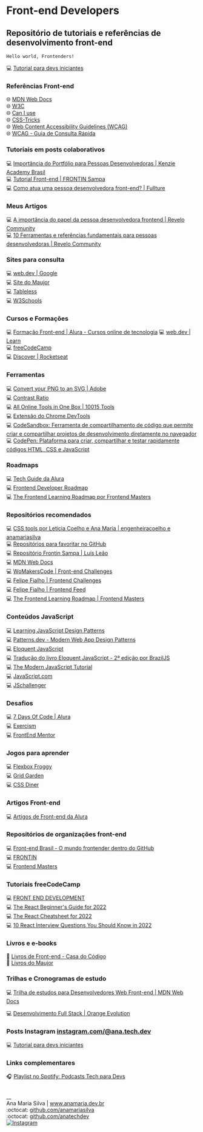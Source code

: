 # Front-end Developers

## Repositório de tutoriais e referências de desenvolvimento front-end

<code>Hello world, Frontenders!</code>
<br>

💻 [Tutorial para devs iniciantes](https://www.instagram.com/ana.tech.dev/p/CzPqSemA0xR/)
<br>

### Referências Front-end

🌐 [MDN Web Docs](https://developer.mozilla.org/pt-BR/) <br>
🌐 [W3C](https://www.w3c.br/) <br>
🌐 [Can I use](https://caniuse.com/) <br>
🌐 [CSS-Tricks](https://css-tricks.com/) <br>
🌐 [Web Content Accessibility Guidelines (WCAG)](https://www.w3.org/WAI/standards-guidelines/wcag/) <br>
🌐 [WCAG - Guia de Consulta Rápida](https://guia-wcag.com/) <br>

### Tutoriais em posts colaborativos

💻 [Importância do Portfólio para Pessoas Desenvolvedoras | Kenzie Academy Brasil](https://www.instagram.com/p/ChmxWtzAkJO/) <br>
💻 [Tutorial Front-end | FRONTIN Sampa](https://www.instagram.com/p/CVTy0aMDOMW/) <br>
💻 [Como atua uma pessoa desenvolvedora front-end? | Fullture](https://www.instagram.com/p/CZSFyENpXWX/) <br>

### Meus Artigos

💻 [A importância do papel da pessoa desenvolvedora frontend | Revelo Community](https://community.revelo.com/a-importancia-do-papel-do-desenvolvedor-frontend/) <br>
💻 [10 Ferramentas e referências fundamentais para pessoas desenvolvedoras | Revelo Community](https://community.revelo.com/10-ferramentas-e-referencias-fundamentais-para-pessoas-desenvolvedoras/) <br>

### Sites para consulta

💻 [web.dev | Google ](https://web.dev) <br>
💻 [Site do Maujor](https://www.maujor.com/) <br>
💻 [Tableless](https://tableless.com.br/) <br>
💻 [W3Schools](https://www.w3schools.com/) <br>

### Cursos e Formações

💻 [Formação Front-end | Alura - Cursos online de tecnologia](https://cursos.alura.com.br/formacao-front-end)
💻 [web.dev | Learn](https://web.dev/learn/) <br>
💻 [freeCodeCamp](https://www.freecodecamp.org/) <br>
💻 [Discover | Rocketseat](https://app.rocketseat.com.br/discover) <br>

### Ferramentas

💻 [Convert your PNG to an SVG | Adobe](https://www.adobe.com/express/feature/image/convert/png-to-svg) <br>
💻 [Contrast Ratio](https://contrast-ratio.com/) <br>
💻 [All Online Tools in One Box | 10015 Tools](https://10015.io/) <br>
💻 [Extensão do Chrome DevTools](https://developer.chrome.com/docs/devtools/) <br>
💻 [CodeSandbox: Ferramenta de compartilhamento de código que permite criar e compartilhar projetos de desenvolvimento diretamente no navegador](https://codesandbox.io/) <br>
💻 [CodePen: Plataforma para criar, compartilhar e testar rapidamente códigos HTML, CSS e JavaScript](https://codepen.io/) <br>

### Roadmaps

💻 [Tech Guide da Alura](https://techguide.sh/pt-BR/path/front-end/) <br>
💻 [Frontend Developer Roadmap](https://roadmap.sh/frontend) <br>
💻 [The Frontend Learning Roadmap por Frontend Masters](https://frontendmasters.com/guides/learning-roadmap/) <br>

### Repositórios recomendados

💻 [CSS tools por Leticia Coelho e Ana Maria | engenheiracoelho e anamariasilva](https://github.com/engenheiracoelho/CSS_tools) <br>
💻 [Repositórios para favoritar no GitHub](https://www.instagram.com/p/CTf72KfDN0n/) <br>
💻 [Repositório Frontin Sampa | Luís Leão](https://github.com/luisleao/frontinsampa) <br>
💻 [MDN Web Docs](https://github.com/mdn) <br>
💻 [WoMakersCode | Front-end Challenges](https://github.com/WoMakersCode/challenges-front-end) <br>
💻 [Felipe Fialho | Frontend Challenges](https://github.com/felipefialho/frontend-challenges) <br>
💻 [Felipe Fialho | Frontend Feed](https://github.com/felipefialho/frontend-feed) <br>
💻 [The Frontend Learning Roadmap | Frontend Masters](https://github.com/FrontendMasters/learning-roadmap) <br>

### Conteúdos JavaScript

💻 [Learning JavaScript Design Patterns](https://www.patterns.dev/posts/classic-design-patterns/) <br>
💻 [Patterns.dev - Modern Web App Design Patterns](https://www.patterns.dev/) <br>
💻 [Eloquent JavaScript](https://eloquentjavascript.net/) <br>
💻 [Tradução do livro Eloquent JavaScript - 2ª edição por BrazilJS](https://github.com/braziljs/eloquente-javascript) <br>
💻 [The Modern JavaScript Tutorial](https://javascript.info/) <br>
💻 [JavaScript.com](https://www.javascript.com/) <br>
💻 [JSchallenger](https://www.jschallenger.com/) <br>

### Desafios

💻 [7 Days Of Code | Alura](https://7daysofcode.io/) <br>
💻 [Exercism](https://exercism.org/) <br>
💻 [FrontEnd Mentor](https://www.frontendmentor.io/) <br>

### Jogos para aprender

💻 [Flexbox Froggy](https://flexboxfroggy.com/) <br>
💻 [Grid Garden](https://cssgridgarden.com/) <br>
💻 [CSS Diner](https://flukeout.github.io/) <br>

### Artigos Front-end

💻 [Artigos de Front-end da Alura](https://www.alura.com.br/artigos/front-end) <br>

### Repositórios de organizações front-end

💻 [Front-end Brasil - O mundo frontender dentro do GitHub](https://github.com/frontendbr) <br>
💻 [FRONTIN](https://github.com/frontinsampa) <br>
💻 [Frontend Masters](https://github.com/FrontendMasters) <br>

### Tutoriais freeCodeCamp

💻 [FRONT END DEVELOPMENT](https://www.freecodecamp.org/news/tag/front-end-development/) <br>
💻 [The React Beginner's Guide for 2022](www.freecodecamp.org/news/react-beginners-guide/) <br>
💻 [The React Cheatsheet for 2022](https://www.freecodecamp.org/news/the-react-cheatsheet/) <br>
💻 [10 React Interview Questions You Should Know in 2022](https://www.freecodecamp.org/news/react-interview-questions-to-know/) <br>

### Livros e e-books

📘 [Livros de Front-end - Casa do Código](https://www.casadocodigo.com.br/collections/livros-de-front-end) <br>
📘 [Livros do Maujor](https://livrosdomaujor.com.br/) <br>

### Trilhas e Cronogramas de estudo

💻 [Trilha de estudos para Desenvolvedores Web Front-end | MDN Web Docs](https://developer.mozilla.org/pt-BR/docs/Learn/Front-end_web_developer) <br>

💻 [Desenvolvimento Full Stack | Orange Evolution](https://orangejuicetech.notion.site/Desenvolvimento-Full-Stack-Orange-Evolution-9bb5c79aa25a4e77bd08c680bf33d227) <br>

### Posts Instagram [instagram.com/@ana.tech.dev](https://instagram.com/@ana.tech.dev)

💻 [Tutorial para devs iniciantes](https://www.instagram.com/ana.tech.dev/p/CzPqSemA0xR/) <br>

### Links complementares

🎧 [Playlist no Spotify: Podcasts Tech para Devs](https://open.spotify.com/playlist/2grGG2vgZOOE0RjuWVV5iv?si=7uR86uv2S_aOOJ2bO0aygA&dl_branch=1&nd=1)

<br>
__<br>
Ana Maria Silva | <a href="https://www.anamaria.dev.br" target="_blank">www.anamaria.dev.br</a><br>
:octocat: <a href="https://github.com/anamariasilva" target="_blank">github.com/anamariasilva</a><br>
:octocat: <a href="https://github.com/anatechdev" target="_blank">github.com/anatechdev</a> <br>
<a href="https://www.instagram.com/ana.tech.dev/"><img alt="Instagram" src="https://img.shields.io/badge/ana.tech.dev-%23E4405F.svg?style=plastic&logo=Instagram&logoColor=white&color=blue"/></a>
